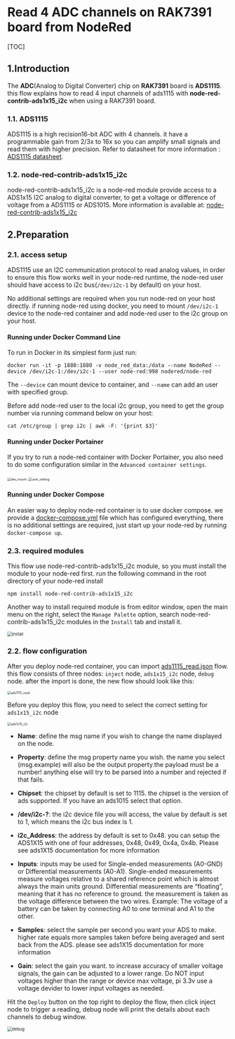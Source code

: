 # Read 4 ADC channels on RAK7391 board from NodeRed

[TOC]

## 1.Introduction

The **ADC**(Analog to Digital Converter)  chip on **RAK7391** board is **ADS1115**. this flow explains how to read 4 input channels of ads1115 with **node-red-contrib-ads1x15_i2c** when using a RAK7391 board.

### 1.1. ADS1115

ADS1115 is  a high recision16-bit ADC with 4 channels.  it have a programmable gain from 2/3x to 16x so you can amplify small signals and read them with higher precision. Refer to datasheet for more information : [ADS1115 datasheet](https://cdn-shop.adafruit.com/datasheets/ads1115.pdf).

### 1.2. node-red-contrib-ads1x15_i2c

node-red-contrib-ads1x15_i2c is a node-red module provide access to a ADS1x15 I2C analog to digital converter, to get a voltage or difference of voltage from a ADS1115 or ADS1015. More information is available at: [node-red-contrib-ads1x15_i2c](https://flows.nodered.org/node/node-red-contrib-ads1x15_i2c)



## 2.Preparation


### 2.1. access setup

ADS1115 use an I2C communication protocol to read analog values, in order to ensure this flow works well in your node-red runtime, the node-red user should have access to i2c bus(`/dev/i2c-1` by default) on your host.

No additional settings are required when you run node-red on your host directly. if running node-red using docker, you need to mount `/dev/i2c-1` device to the node-red container and add node-red user to the i2c group on your host.

#### Running under Docker Command Line

To run in Docker in its simplest form just run:

```
docker run -it -p 1880:1880 -v node_red_data:/data --name NodeRed --device /dev/i2c-1:/dev/i2c-1 --user node-red:998 nodered/node-red
```

The `--device` can mount device to container, and `--name` can add an user with specified group.

Before add node-red user to the local i2c group, you need to get the group number via running command below on your host:

`cat /etc/group | grep i2c | awk -F: '{print $3}'`

#### Running under Docker Portainer

If you try to run a node-red container with Docker Portainer, you also need to do some configuration similar in the `Advanced container settings`.

<img src="assets/dev_mount.png" alt="dev_mount" style="zoom: 50%;" />



<img src="assets/user_setting.png" alt="user_setting" style="zoom: 50%;" />

#### Running under Docker Compose 

An easier way to deploy node-red container is to use docker compose.  we provide a [docker-compose.yml](docker-compose.yml) file which has configured everything,  there is no additional settings are required, just start up your node-red by running `docker-compose up`.

### 2.3. required modules

This flow use node-red-contrib-ads1x15_i2c  module, so you must install the module to your node-red first. run the following command in the root directory of your node-red install

```
npm install node-red-contrib-ads1x15_i2c
```

Another way to install required module is from editor window, open the main menu on the right, select  the `Manage Palette` option,  search node-red-contrib-ads1x15_i2c modules in the `Install` tab and install it.

<img src="assets/install.png" alt="install" style="zoom:67%;" />

### 2.2. flow configuration

After you deploy node-red container,  you can import  [ads1115_read.json](ads1115_read.json) flow. this flow consists of three nodes: `inject` node,  `ads1x15_i2c` node, `debug` node. after the import is done, the new flow should look like this:

<img src="assets/ads1115_read.png" alt="ads1115_read" style="zoom: 50%;" />

Before you deploy this flow, you need to select the correct setting for `ads1x15_i2c` node

<img src="assets/ads1x15_i2c.png" alt="ads1x15_i2c" style="zoom: 50%;" />

- **Name**: define the msg name if you wish to change the name displayed on the node.

- **Property**: define the msg property name you wish. the name you select (msg.example) will also be the output property.the payload must be a number! anything else will try to be parsed into a number and rejected if that fails.

- **Chipset**: the chipset by default is set to 1115. the chipset is the version of ads supported. If you have an ads1015 select that option.

- **/dev/i2c-?**: the i2c device file you will access, the value by default is set to 1, which means the i2c bus index is 1.

- **i2c_Address**: the address by default is set to 0x48. you can setup the ADS1X15 with one of four addresses, 0x48, 0x49, 0x4a, 0x4b. Please see ads1X15 documentation for more information

- **Inputs**: inputs may be used for Single-ended measurements (A0-GND) or Differential measurements (A0-A1). Single-ended measurements measure voltages relative to a shared reference point which is almost always the main units ground. Differential measurements are “floating”, meaning that it has no reference to ground. the measurement is taken as the voltage difference between the two wires. Example: The voltage of a battery can be taken by connecting A0 to one terminal and A1 to the other.

- **Samples**: select the sample per second you want your ADS to make. higher rate equals more samples taken before being averaged and sent back from the ADS. please see ads1X15 documentation for more information

- **Gain**: select the gain you want. to increase accuracy of smaller voltage signals, the gain can be adjusted to a lower range. Do NOT input voltages higher than the range or device max voltage, pi 3.3v use a voltage devider to lower input voltages as needed.



Hit the `Deploy` button on the top right to deploy the flow, then click inject node to trigger a reading, debug node will print the details about each channels to debug window.

<img src="assets/debug.png" alt="debug" style="zoom:67%;" />





